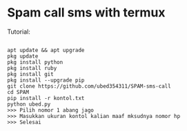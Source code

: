 # Spam call sms with termux

Tutorial:
<pre><code>
apt update && apt upgrade
pkg update
pkg install python
pkg install ruby
pkg install git
pkg install --upgrade pip
git clone https://github.com/ubed354311/SPAM-sms-call
cd SPAM
pip install -r kontol.txt
python ubed.py
>>> Pilih nomor 1 abang jago
>>> Masukkan ukuran kontol kalian maaf mksudnya nomor hp
>>> Selesai
</code></pre>

